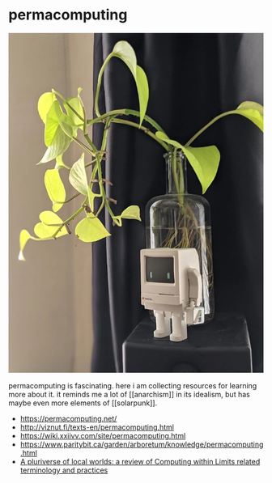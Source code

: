 # permacomputing

<img src="resources/img/permacomputing.png"></img>

permacomputing is fascinating. here i am collecting resources for learning more about it. it reminds me a lot of [[anarchism]] in its idealism, but has maybe even more elements of [[solarpunk]].

- https://permacomputing.net/
- http://viznut.fi/texts-en/permacomputing.html
- https://wiki.xxiivv.com/site/permacomputing.html
- https://www.paritybit.ca/garden/arboretum/knowledge/permacomputing.html
- [A pluriverse of local worlds: a review of Computing within Limits related terminology and practices](https://computingwithinlimits.org/2021/papers/limits21-devalk.pdf)
